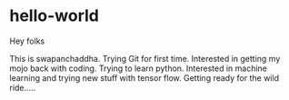 # hello-world

Hey folks 

This is swapanchaddha. Trying Git for first time. 
Interested in getting my mojo back with coding. Trying to learn python. 
Interested in machine learning and trying new stuff with tensor flow.
Getting ready for the wild ride.....

